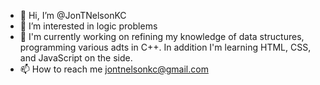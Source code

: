 - 👋 Hi, I’m @JonTNelsonKC
- 👀 I’m interested in logic problems
- 🌱 I'm currently working on refining my knowledge of data structures, programming various adts in C++.  In addition I'm learning HTML, CSS, and JavaScript on the side.
- 📫 How to reach me jontnelsonkc@gmail.com

<!---
JonTNelsonKC/JonTNelsonKC is a ✨ special ✨ repository because its `README.md` (this file) appears on your GitHub profile.
You can click the Preview link to take a look at your changes.
--->
